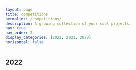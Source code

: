 ```yaml
---
layout: page
title: competitions
permalink: /competitions/
description: A growing collection of your cool projects.
nav: true
nav_order: 2
display_categories: [2022, 2021, 2020]
horizontal: false
---
```


<!-- pages/projects.md -->
<div class="projects">
  <h2 class="category">2022</h2>
  <div class="container">
    <div class="row row-cols-2">
    </div>
  </div>
  <div class="grid">
  </div>
  <div class="container">
    <div class="row row-cols-2">
    </div>
  </div>
  <div class="grid">
  </div>
</div>
